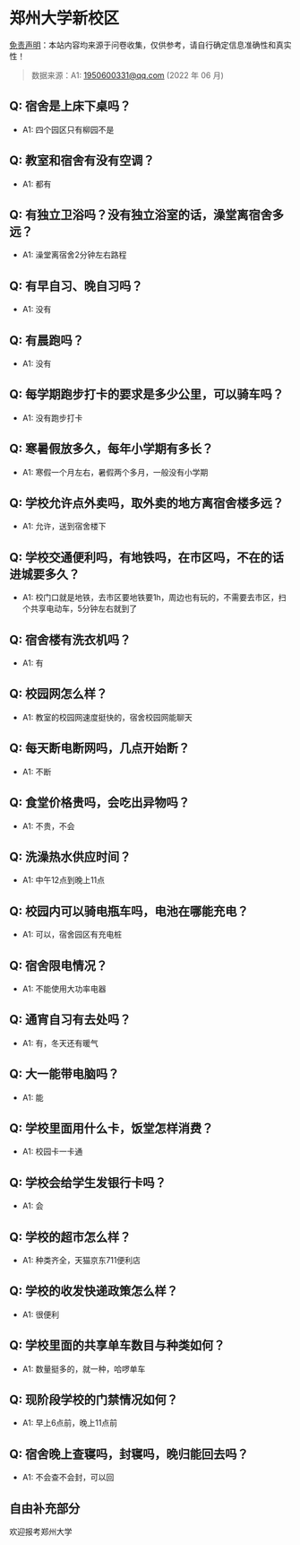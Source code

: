 # 郑州大学新校区

[免责声明](https://colleges.chat/#_3)：本站内容均来源于问卷收集，仅供参考，请自行确定信息准确性和真实性！

> 数据来源：A1: 1950600331@qq.com (2022 年 06 月)

## Q: 宿舍是上床下桌吗？

- A1: 四个园区只有柳园不是

## Q: 教室和宿舍有没有空调？

- A1: 都有

## Q: 有独立卫浴吗？没有独立浴室的话，澡堂离宿舍多远？

- A1: 澡堂离宿舍2分钟左右路程

## Q: 有早自习、晚自习吗？

- A1: 没有

## Q: 有晨跑吗？

- A1: 没有

## Q: 每学期跑步打卡的要求是多少公里，可以骑车吗？

- A1: 没有跑步打卡

## Q: 寒暑假放多久，每年小学期有多长？

- A1: 寒假一个月左右，暑假两个多月，一般没有小学期

## Q: 学校允许点外卖吗，取外卖的地方离宿舍楼多远？

- A1: 允许，送到宿舍楼下

## Q: 学校交通便利吗，有地铁吗，在市区吗，不在的话进城要多久？

- A1: 校门口就是地铁，去市区要地铁要1h，周边也有玩的，不需要去市区，扫个共享电动车，5分钟左右就到了

## Q: 宿舍楼有洗衣机吗？

- A1: 有

## Q: 校园网怎么样？

- A1: 教室的校园网速度挺快的，宿舍校园网能聊天

## Q: 每天断电断网吗，几点开始断？

- A1: 不断

## Q: 食堂价格贵吗，会吃出异物吗？

- A1: 不贵，不会

## Q: 洗澡热水供应时间？

- A1: 中午12点到晚上11点

## Q: 校园内可以骑电瓶车吗，电池在哪能充电？

- A1: 可以，宿舍园区有充电桩

## Q: 宿舍限电情况？

- A1: 不能使用大功率电器

## Q: 通宵自习有去处吗？

- A1: 有，冬天还有暖气

## Q: 大一能带电脑吗？

- A1: 能

## Q: 学校里面用什么卡，饭堂怎样消费？

- A1: 校园卡一卡通

## Q: 学校会给学生发银行卡吗？

- A1: 会

## Q: 学校的超市怎么样？

- A1: 种类齐全，天猫京东711便利店

## Q: 学校的收发快递政策怎么样？

- A1: 很便利

## Q: 学校里面的共享单车数目与种类如何？

- A1: 数量挺多的，就一种，哈啰单车

## Q: 现阶段学校的门禁情况如何？

- A1: 早上6点前，晚上11点前

## Q: 宿舍晚上查寝吗，封寝吗，晚归能回去吗？

- A1: 不会查不会封，可以回

## 自由补充部分

欢迎报考郑州大学